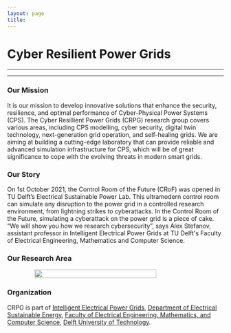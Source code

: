 ```yaml
---
layout: page
title: 
---
```

<!-- <image src="img/serg-halloween-2021.jpg" style="float:center; max-width:100%; max-height:100%;"/> -->
# Cyber Resilient Power Grids
<hr>
<hr>


### Our Mission

It is our mission to develop innovative solutions that enhance the security, resilience, and optimal performance of Cyber-Physical Power Systems (CPS). The Cyber Resillient Power Grids (CRPG) research group covers various areas, including CPS modelling, cyber security, digital twin technology, next-generation grid operation, and self-healing grids. We are aiming at building a cutting-edge laboratory that can provide reliable and advanced simulation infrastructure for CPS, which will be of great significance to cope with the evolving threats in modern smart grids.

### Our Story
On 1st October 2021, the Control Room of the Future (CRoF) was opened in TU Delft’s Electrical Sustainable Power Lab. This ultramodern control room can simulate any disruption to the power grid in a controlled research environment, from lightning strikes to cyberattacks. In the Control Room of the Future, simulating a cyberattack on the power grid is a piece of cake. “We will show you how we research cybersecurity”, says Alex Stefanov, assistant professor in Intelligent Electrical Power Grids at TU Delft's Faculty of Electrical Engineering, Mathematics and Computer Science.

### Our Research Area

<div style="display: flex; justify-content: center; align-items: center;">
    <img src="{{ site.url }}{{ site.baseurl }}/img/crpg-research.JPG" width="75%" height="75%">
</div>


### Organization

CRPG is part of [Intelligent Electrical Power Grids][iepg], [Department of Electrical Sustainable Energy][ese], [Faculty of Electrical Engineering, Mathematics, and Computer Science][eemcs], [Delft University of Technology][tudelft].


[iepg]: https://www.tudelft.nl/en/eemcs/the-faculty/departments/electrical-sustainable-energy/intelligent-electrical-power-grids-iepg-group/
[eemcs]: https://www.tudelft.nl/en/eemcs/
[ese]: https://www.tudelft.nl/en/eemcs/the-faculty/departments/electrical-sustainable-energy/
[tudelft]: https://www.tudelft.nl
